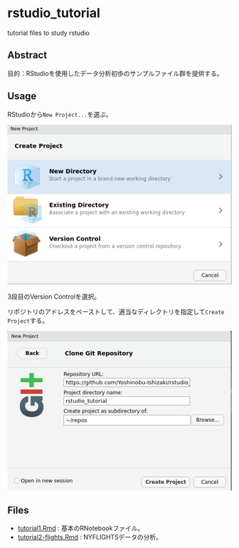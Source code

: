 # rstudio_tutorial
tutorial files to study rstudio

## Abstract

目的：RStudioを使用したデータ分析初歩のサンプルファイル群を提供する。

## Usage

RStudioから`New Project...`を選ぶ。

![](new-project-version-control.png)

3段目のVersion Controlを選択。

リポジトリのアドレスをペーストして、適当なディレクトリを指定して`Create Project`する。

![](git-clone.png)

## Files

- [tutorial1.Rmd](./tutorial1.Rmd) : 基本のRNotebookファイル。
- [tutorial2-flights.Rmd](./tutorial2-flights.Rmd) : NYFLIGHTSデータの分析。

